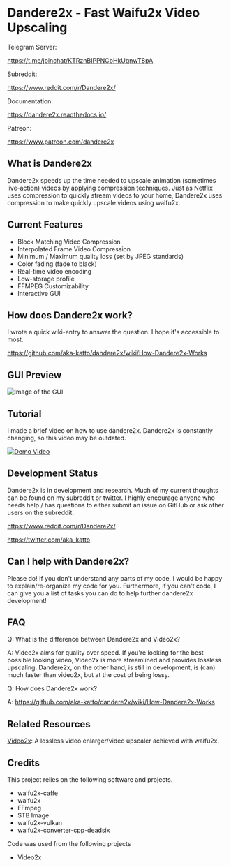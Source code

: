 # Dandere2x - Fast Waifu2x Video Upscaling

Telegram Server:

https://t.me/joinchat/KTRznBIPPNCbHkUqnwT8pA

Subreddit:

https://www.reddit.com/r/Dandere2x/

Documentation:

https://dandere2x.readthedocs.io/

Patreon:

https://www.patreon.com/dandere2x

## What is Dandere2x

Dandere2x speeds up the time needed to upscale animation (sometimes live-action) videos by applying compression techniques. Just as Netflix uses compression to quickly stream videos to your home, Dandere2x uses compression to make quickly upscale videos using waifu2x. 

## Current Features

- Block Matching Video Compression
- Interpolated Frame Video Compression
- Minimum / Maximum quality loss (set by JPEG standards)
- Color fading (fade to black) 
- Real-time video encoding
- Low-storage profile
- FFMPEG Customizability 
- Interactive GUI


## How does Dandere2x work?

I wrote a quick wiki-entry to answer the question. I hope it's accessible to most.

https://github.com/aka-katto/dandere2x/wiki/How-Dandere2x-Works

## GUI Preview

![Image of the GUI](https://i.imgur.com/3SmNotr.png)


## Tutorial

I made a brief video on how to use dandere2x. Dandere2x is constantly changing, so this video may be outdated.

[![Demo Video](https://img.youtube.com/vi/V5_vnYPlQB4/0.jpg)](https://www.youtube.com/watch?v=V5_vnYPlQB4)

## Development Status

Dandere2x is in development and research. Much of my current thoughts can be found on my subreddit or twitter. I highly encourage anyone who needs help / has questions to either submit an issue on GitHub or ask other users on the subreddit.

https://www.reddit.com/r/Dandere2x/

https://twitter.com/aka_katto

## Can I help with Dandere2x?

Please do! If you don't understand any parts of my code, I would be happy to explain/re-organize my code for you. Furthermore, if you can't code, I can give you a list of tasks you can do to help further dandere2x development!

## FAQ

Q: What is the difference between Dandere2x and Video2x?

A: Video2x aims for quality over speed. If you're looking for the best-possible looking video, Video2x is more streamlined and provides lossless upscaling. Dandere2x, on the other hand, is still in development, is (can) much faster than video2x, but at the cost of being lossy. 


Q: How does Dandere2x work?

A: https://github.com/aka-katto/dandere2x/wiki/How-Dandere2x-Works

## Related Resources

[Video2x](https://github.com/k4yt3x/video2x): A lossless video enlarger/video upscaler achieved with waifu2x.

## Credits

This project relies on the following software and projects.

- waifu2x-caffe
- waifu2x
- FFmpeg
- STB Image
- waifu2x-vulkan
- waifu2x-converter-cpp-deadsix 

Code was used from the following projects

- Video2x

